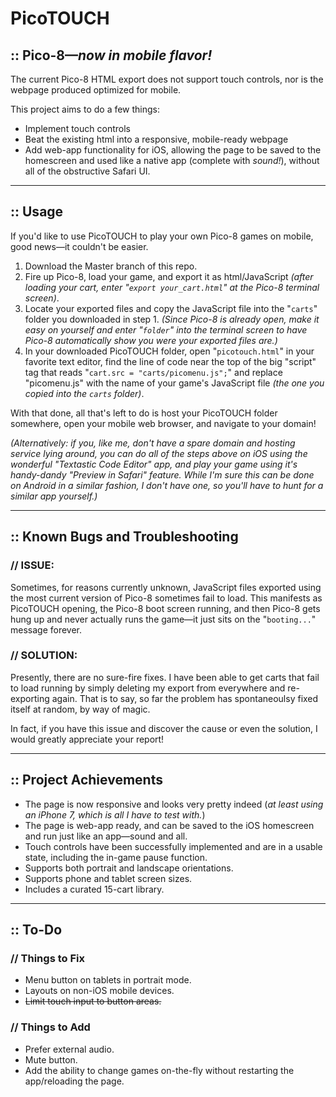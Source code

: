 # PicoTOUCH

## :: Pico-8—*now in mobile flavor!*
The current Pico-8 HTML export does not support touch controls, nor is the webpage produced optimized for mobile.

This project aims to do a few things:

- Implement touch controls
- Beat the existing html into a responsive, mobile-ready webpage
- Add web-app functionality for iOS, allowing the page to be saved to the homescreen and used like a native app (complete with *sound!*), without all of the obstructive Safari UI.

---

## :: Usage
If you'd like to use PicoTOUCH to play your own Pico-8 games on mobile, good news—it couldn't be easier. 

1. Download the Master branch of this repo. 
2. Fire up Pico-8, load your game, and export it as html/JavaScript *(after loading your cart, enter "`export your_cart.html`" at the Pico-8 terminal screen)*.
3. Locate your exported files and copy the JavaScript file into the "`carts`" folder you downloaded in step 1. *(Since Pico-8 is already open, make it easy on yourself and enter "`folder`" into the terminal screen to have Pico-8 automatically show you were your exported files are.)*
4. In your downloaded PicoTOUCH folder, open "`picotouch.html`" in your favorite text editor, find the line of code near the top of the big "script" tag that reads "`cart.src = "carts/picomenu.js";`" and replace "picomenu.js" with the name of your game's JavaScript file *(the one you copied into the `carts` folder)*.

With that done, all that's left to do is host your PicoTOUCH folder somewhere, open your mobile web browser, and navigate to your domain!

*(Alternatively: if you, like me, don't have a spare domain and hosting service lying around, you can do all of the steps above on iOS using the wonderful "Textastic Code Editor" app, and play your game using it's handy-dandy "Preview in Safari" feature. While I'm sure this can be done on Android in a similar fashion, I don't have one, so you'll have to hunt for a similar app yourself.)*

---

## :: Known Bugs and Troubleshooting
### // ISSUE:
Sometimes, for reasons currently unknown, JavaScript files exported using the most current version of Pico-8 sometimes fail to load. This manifests as PicoTOUCH opening, the Pico-8 boot screen running, and then Pico-8 gets hung up and never actually runs the game—it just sits on the "`booting...`" message forever.

### // SOLUTION:
Presently, there are no sure-fire fixes. I have been able to get carts that fail to load running by simply deleting my export from everywhere and re-exporting again. That is to say, so far the problem has spontaneoulsy fixed itself at random, by way of magic.

In fact, if you have this issue and discover the cause or even the solution, I would greatly appreciate your report!

---

## :: Project Achievements
- The page is now responsive and looks very pretty indeed (*at least using an iPhone 7, which is all I have to test with.*)
- The page is web-app ready, and can be saved to the iOS homescreen and run just like an app—sound and all.
- Touch controls have been successfully implemented and are in a usable state, including the in-game pause function.
- Supports both portrait and landscape orientations.
- Supports phone and tablet screen sizes.
- Includes a curated 15-cart library.

---

## :: To-Do
### // Things to Fix
- Menu button on tablets in portrait mode.
- Layouts on non-iOS mobile devices.
- ~~Limit touch input to button areas.~~

### // Things to Add
- Prefer external audio.
- Mute button.
- Add the ability to change games on-the-fly without restarting the app/reloading the page.